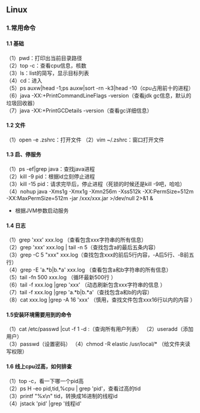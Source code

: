 ## Linux

### 1.常用命令

#### 1.1 基础
（1）pwd：打印出当前目录路径  
（2）top -c：查看cpu信息，核数  
（3）ls：list的简写，显示目标列表  
（4）cd：进入  
（5）ps auxw|head -1;ps auxw|sort -rn -k3|head -10（cpu占用前十的进程）  
（6）java -XX:+PrintCommandLineFlags -version（查看jdk gc信息，默认的垃圾回收器）  
（7）java -XX:+PrintGCDetails -version（查看gc详细信息）

#### 1.2 文件
（1）open -e .zshrc：打开文件
（2）vim ~/.zshrc：窗口打开文件

#### 1.3 启、停服务
（1）ps -ef|grep java：查找java进程  
（2）kill -9 pid：根据id立刻停止进程  
（3）kill -15 pid：请求完毕后，停止进程（死锁的时候还是kill -9吧，哈哈）   
（4）nohup java -Xms1g -Xmx1g -Xmn256m -Xss512k -XX:PermSize=512m -XX:MaxPermSize=512m -jar /xxx/xxx.jar >/dev/null 2>&1 &

- 根据JVM参数启动服务

#### 1.4 日志
（1）grep 'xxx' xxx.log （查看包含xxx字符串的所有信息）     
（2）grep 'xxx' xxx.log | tail -n 5（查找包含a的最后五条内容）  
（3）grep -C 5 "xxx" xxx.log（查找包含xxx的前后5行内容，-A后5行、-B前五行）       
（4）grep -E 'a.*b|b.*a' xxx.log （查看包含a和b字符串的所有信息）     
（5）tail -fn 500 xxx.log （循环最新500行 ）         
（6）tail -f xxx.log |grep 'xxx' （动态刷新包含xxx字符串的信息 ）       
（7）tail -f xxx.log |grep 'a.*b\|b.*a'（查找包含a和b的内容）       
（8）cat xxx.log |grep -A 16 'xxx' （慎用，查找文件包含xxx16行以内的内容 ）       

#### 1.5安装环境需要用到的命令
（1）cat /etc/passwd |cut -f 1 -d :（查询所有用户列表） 
（2）useradd（添加用户）    
（3）passwd（设置密码） 
（4）chmod -R elastic /usr/local/* （给文件夹读写权限） 

#### 1.6 线上cpu过高，如何排查
（1）top -c，看一下哪一个pid高    
（2）ps H -eo pid,tid,%cpu | grep 'pid'，查看过高的tid  
（3）printf "%x\n" tid，转换成16进制的线程id   
（4）jstack 'pid' |grep '线程id'    